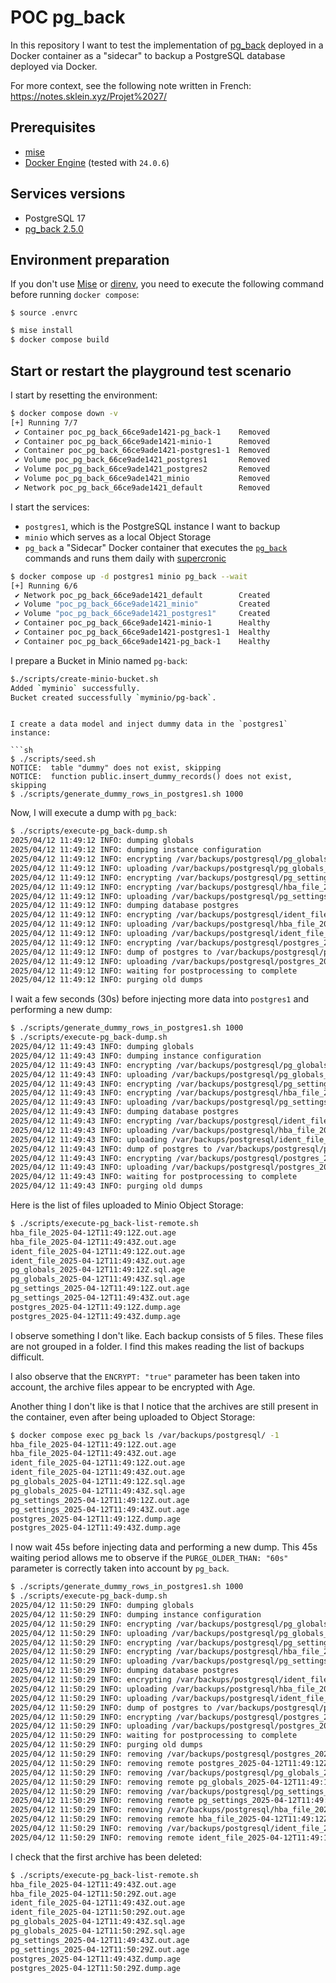 # POC pg_back

In this repository I want to test the implementation of [pg_back](https://github.com/orgrim/pg_back/) deployed in a Docker container as a "sidecar" to backup a PostgreSQL database deployed via Docker.

For more context, see the following note written in French: https://notes.sklein.xyz/Projet%2027/

## Prerequisites

- [mise](https://mise.jdx.dev/)
- [Docker Engine](https://docs.docker.com/engine/) (tested with `24.0.6`)

## Services versions

- PostgreSQL 17
- [pg_back 2.5.0](https://github.com/orgrim/pg_back/releases/tag/v2.5.0)

## Environment preparation

If you don't use [Mise](https://mise.jdx.dev/) or [direnv](https://direnv.net/), you need to execute the following command before running `docker compose`:

```
$ source .envrc
```

```sh
$ mise install
$ docker compose build
```

## Start or restart the playground test scenario

I start by resetting the environment:

```sh
$ docker compose down -v
[+] Running 7/7
 ✔ Container poc_pg_back_66ce9ade1421-pg_back-1    Removed                                                                     10.2s
 ✔ Container poc_pg_back_66ce9ade1421-minio-1      Removed                                                                      0.5s
 ✔ Container poc_pg_back_66ce9ade1421-postgres1-1  Removed                                                                      0.4s
 ✔ Volume poc_pg_back_66ce9ade1421_postgres1       Removed                                                                      0.0s
 ✔ Volume poc_pg_back_66ce9ade1421_postgres2       Removed                                                                      0.0s
 ✔ Volume poc_pg_back_66ce9ade1421_minio           Removed                                                                      0.0s
 ✔ Network poc_pg_back_66ce9ade1421_default        Removed                                                                      0.4s
```

I start the services:

- `postgres1`, which is the PostgreSQL instance I want to backup
- `minio` which serves as a local Object Storage
- `pg_back` a "Sidecar" Docker container that executes the [`pg_back`](https://github.com/orgrim/pg_back/) commands and runs them daily with [supercronic](https://github.com/aptible/supercronic)

```sh
$ docker compose up -d postgres1 minio pg_back --wait
[+] Running 6/6
 ✔ Network poc_pg_back_66ce9ade1421_default        Created                                                                      0.2s
 ✔ Volume "poc_pg_back_66ce9ade1421_minio"         Created                                                                      0.0s
 ✔ Volume "poc_pg_back_66ce9ade1421_postgres1"     Created                                                                      0.0s
 ✔ Container poc_pg_back_66ce9ade1421-minio-1      Healthy                                                                      6.6s
 ✔ Container poc_pg_back_66ce9ade1421-postgres1-1  Healthy                                                                      6.6s
 ✔ Container poc_pg_back_66ce9ade1421-pg_back-1    Healthy                                                                      6.5s
```

I prepare a Bucket in Minio named `pg-back`:

```sh
$./scripts/create-minio-bucket.sh
Added `myminio` successfully.
Bucket created successfully `myminio/pg-back`.
```
```

I create a data model and inject dummy data in the `postgres1` instance:

```sh
$ ./scripts/seed.sh
NOTICE:  table "dummy" does not exist, skipping
NOTICE:  function public.insert_dummy_records() does not exist, skipping
$ ./scripts/generate_dummy_rows_in_postgres1.sh 1000
```

Now, I will execute a dump with `pg_back`:

```sh
$ ./scripts/execute-pg_back-dump.sh
2025/04/12 11:49:12 INFO: dumping globals
2025/04/12 11:49:12 INFO: dumping instance configuration
2025/04/12 11:49:12 INFO: encrypting /var/backups/postgresql/pg_globals_2025-04-12T11:49:12Z.sql
2025/04/12 11:49:12 INFO: uploading /var/backups/postgresql/pg_globals_2025-04-12T11:49:12Z.sql.age to S3 bucket pg-back
2025/04/12 11:49:12 INFO: encrypting /var/backups/postgresql/pg_settings_2025-04-12T11:49:12Z.out
2025/04/12 11:49:12 INFO: encrypting /var/backups/postgresql/hba_file_2025-04-12T11:49:12Z.out
2025/04/12 11:49:12 INFO: uploading /var/backups/postgresql/pg_settings_2025-04-12T11:49:12Z.out.age to S3 bucket pg-back
2025/04/12 11:49:12 INFO: dumping database postgres
2025/04/12 11:49:12 INFO: encrypting /var/backups/postgresql/ident_file_2025-04-12T11:49:12Z.out
2025/04/12 11:49:12 INFO: uploading /var/backups/postgresql/hba_file_2025-04-12T11:49:12Z.out.age to S3 bucket pg-back
2025/04/12 11:49:12 INFO: uploading /var/backups/postgresql/ident_file_2025-04-12T11:49:12Z.out.age to S3 bucket pg-back
2025/04/12 11:49:12 INFO: encrypting /var/backups/postgresql/postgres_2025-04-12T11:49:12Z.dump
2025/04/12 11:49:12 INFO: dump of postgres to /var/backups/postgresql/postgres_2025-04-12T11:49:12Z.dump done
2025/04/12 11:49:12 INFO: uploading /var/backups/postgresql/postgres_2025-04-12T11:49:12Z.dump.age to S3 bucket pg-back
2025/04/12 11:49:12 INFO: waiting for postprocessing to complete
2025/04/12 11:49:12 INFO: purging old dumps
```

I wait a few seconds (30s) before injecting more data into `postgres1` and performing a new dump:

```sh
$ ./scripts/generate_dummy_rows_in_postgres1.sh 1000
$ ./scripts/execute-pg_back-dump.sh
2025/04/12 11:49:43 INFO: dumping globals
2025/04/12 11:49:43 INFO: dumping instance configuration
2025/04/12 11:49:43 INFO: encrypting /var/backups/postgresql/pg_globals_2025-04-12T11:49:43Z.sql
2025/04/12 11:49:43 INFO: uploading /var/backups/postgresql/pg_globals_2025-04-12T11:49:43Z.sql.age to S3 bucket pg-back
2025/04/12 11:49:43 INFO: encrypting /var/backups/postgresql/pg_settings_2025-04-12T11:49:43Z.out
2025/04/12 11:49:43 INFO: encrypting /var/backups/postgresql/hba_file_2025-04-12T11:49:43Z.out
2025/04/12 11:49:43 INFO: uploading /var/backups/postgresql/pg_settings_2025-04-12T11:49:43Z.out.age to S3 bucket pg-back
2025/04/12 11:49:43 INFO: dumping database postgres
2025/04/12 11:49:43 INFO: encrypting /var/backups/postgresql/ident_file_2025-04-12T11:49:43Z.out
2025/04/12 11:49:43 INFO: uploading /var/backups/postgresql/hba_file_2025-04-12T11:49:43Z.out.age to S3 bucket pg-back
2025/04/12 11:49:43 INFO: uploading /var/backups/postgresql/ident_file_2025-04-12T11:49:43Z.out.age to S3 bucket pg-back
2025/04/12 11:49:43 INFO: dump of postgres to /var/backups/postgresql/postgres_2025-04-12T11:49:43Z.dump done
2025/04/12 11:49:43 INFO: encrypting /var/backups/postgresql/postgres_2025-04-12T11:49:43Z.dump
2025/04/12 11:49:43 INFO: uploading /var/backups/postgresql/postgres_2025-04-12T11:49:43Z.dump.age to S3 bucket pg-back
2025/04/12 11:49:43 INFO: waiting for postprocessing to complete
2025/04/12 11:49:43 INFO: purging old dumps
```

Here is the list of files uploaded to Minio Object Storage:

```sh
$ ./scripts/execute-pg_back-list-remote.sh
hba_file_2025-04-12T11:49:12Z.out.age
hba_file_2025-04-12T11:49:43Z.out.age
ident_file_2025-04-12T11:49:12Z.out.age
ident_file_2025-04-12T11:49:43Z.out.age
pg_globals_2025-04-12T11:49:12Z.sql.age
pg_globals_2025-04-12T11:49:43Z.sql.age
pg_settings_2025-04-12T11:49:12Z.out.age
pg_settings_2025-04-12T11:49:43Z.out.age
postgres_2025-04-12T11:49:12Z.dump.age
postgres_2025-04-12T11:49:43Z.dump.age
```

I observe something I don't like. Each backup consists of 5 files. These files are not grouped in a folder.
I find this makes reading the list of backups difficult.

I also observe that the `ENCRYPT: "true"` parameter has been taken into account, the archive files appear to be encrypted with Age.

Another thing I don't like is that I notice that the archives are still present in the container,
even after being uploaded to Object Storage:

```sh
$ docker compose exec pg_back ls /var/backups/postgresql/ -1
hba_file_2025-04-12T11:49:12Z.out.age
hba_file_2025-04-12T11:49:43Z.out.age
ident_file_2025-04-12T11:49:12Z.out.age
ident_file_2025-04-12T11:49:43Z.out.age
pg_globals_2025-04-12T11:49:12Z.sql.age
pg_globals_2025-04-12T11:49:43Z.sql.age
pg_settings_2025-04-12T11:49:12Z.out.age
pg_settings_2025-04-12T11:49:43Z.out.age
postgres_2025-04-12T11:49:12Z.dump.age
postgres_2025-04-12T11:49:43Z.dump.age
```

I now wait 45s before injecting data and performing a new dump.
This 45s waiting period allows me to observe if the `PURGE_OLDER_THAN: "60s"` parameter is
correctly taken into account by `pg_back`.

```sh
$ ./scripts/generate_dummy_rows_in_postgres1.sh 1000
$ ./scripts/execute-pg_back-dump.sh
2025/04/12 11:50:29 INFO: dumping globals
2025/04/12 11:50:29 INFO: dumping instance configuration
2025/04/12 11:50:29 INFO: encrypting /var/backups/postgresql/pg_globals_2025-04-12T11:50:29Z.sql
2025/04/12 11:50:29 INFO: uploading /var/backups/postgresql/pg_globals_2025-04-12T11:50:29Z.sql.age to S3 bucket pg-back
2025/04/12 11:50:29 INFO: encrypting /var/backups/postgresql/pg_settings_2025-04-12T11:50:29Z.out
2025/04/12 11:50:29 INFO: encrypting /var/backups/postgresql/hba_file_2025-04-12T11:50:29Z.out
2025/04/12 11:50:29 INFO: uploading /var/backups/postgresql/pg_settings_2025-04-12T11:50:29Z.out.age to S3 bucket pg-back
2025/04/12 11:50:29 INFO: dumping database postgres
2025/04/12 11:50:29 INFO: encrypting /var/backups/postgresql/ident_file_2025-04-12T11:50:29Z.out
2025/04/12 11:50:29 INFO: uploading /var/backups/postgresql/hba_file_2025-04-12T11:50:29Z.out.age to S3 bucket pg-back
2025/04/12 11:50:29 INFO: uploading /var/backups/postgresql/ident_file_2025-04-12T11:50:29Z.out.age to S3 bucket pg-back
2025/04/12 11:50:29 INFO: dump of postgres to /var/backups/postgresql/postgres_2025-04-12T11:50:29Z.dump done
2025/04/12 11:50:29 INFO: encrypting /var/backups/postgresql/postgres_2025-04-12T11:50:29Z.dump
2025/04/12 11:50:29 INFO: uploading /var/backups/postgresql/postgres_2025-04-12T11:50:29Z.dump.age to S3 bucket pg-back
2025/04/12 11:50:29 INFO: waiting for postprocessing to complete
2025/04/12 11:50:29 INFO: purging old dumps
2025/04/12 11:50:29 INFO: removing /var/backups/postgresql/postgres_2025-04-12T11:49:12Z.dump.age
2025/04/12 11:50:29 INFO: removing remote postgres_2025-04-12T11:49:12Z.dump.age
2025/04/12 11:50:29 INFO: removing /var/backups/postgresql/pg_globals_2025-04-12T11:49:12Z.sql.age
2025/04/12 11:50:29 INFO: removing remote pg_globals_2025-04-12T11:49:12Z.sql.age
2025/04/12 11:50:29 INFO: removing /var/backups/postgresql/pg_settings_2025-04-12T11:49:12Z.out.age
2025/04/12 11:50:29 INFO: removing remote pg_settings_2025-04-12T11:49:12Z.out.age
2025/04/12 11:50:29 INFO: removing /var/backups/postgresql/hba_file_2025-04-12T11:49:12Z.out.age
2025/04/12 11:50:29 INFO: removing remote hba_file_2025-04-12T11:49:12Z.out.age
2025/04/12 11:50:29 INFO: removing /var/backups/postgresql/ident_file_2025-04-12T11:49:12Z.out.age
2025/04/12 11:50:29 INFO: removing remote ident_file_2025-04-12T11:49:12Z.out.age
```

I check that the first archive has been deleted:

```sh
$ ./scripts/execute-pg_back-list-remote.sh
hba_file_2025-04-12T11:49:43Z.out.age
hba_file_2025-04-12T11:50:29Z.out.age
ident_file_2025-04-12T11:49:43Z.out.age
ident_file_2025-04-12T11:50:29Z.out.age
pg_globals_2025-04-12T11:49:43Z.sql.age
pg_globals_2025-04-12T11:50:29Z.sql.age
pg_settings_2025-04-12T11:49:43Z.out.age
pg_settings_2025-04-12T11:50:29Z.out.age
postgres_2025-04-12T11:49:43Z.dump.age
postgres_2025-04-12T11:50:29Z.dump.age
```
